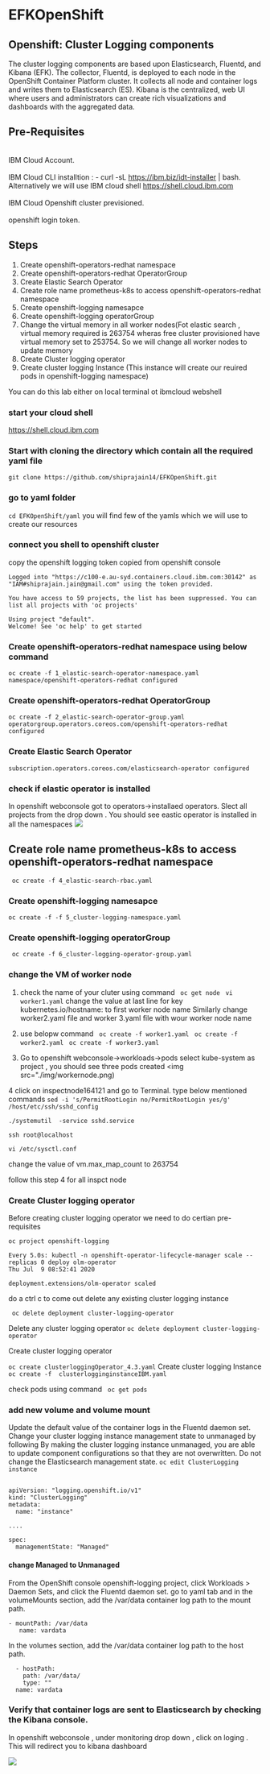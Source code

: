 # EFKOpenShift

## Openshift: Cluster Logging components
The cluster logging components are based upon Elasticsearch, Fluentd, and Kibana (EFK). The collector, Fluentd, is deployed to each node in the OpenShift Container Platform cluster. It collects all node and container logs and writes them to Elasticsearch (ES). Kibana is the centralized, web UI where users and administrators can create rich visualizations and dashboards with the aggregated data.

## Pre-Requisites
<br>IBM Cloud Account.</br>
<br>IBM Cloud CLI installtion : - curl -sL https://ibm.biz/idt-installer | bash. Alternatively we will use IBM cloud shell https://shell.cloud.ibm.com </br>
<br>IBM Cloud Openshift cluster previsioned.</br>
<br>openshift login token.</br>

## Steps
1. Create openshift-operators-redhat namespace
2. Create openshift-operators-redhat OperatorGroup
3. Create Elastic Search Operator
4. Create role name prometheus-k8s to access openshift-operators-redhat namespace
5. Create openshift-logging namesapce
6. Create openshift-logging operatorGroup
7. Change the virtual memory in all worker nodes(Fot elastic search , virtual memory required is 263754 wheras free cluster provisioned have virtual memory set to 253754. So we will change all worker nodes to update memory
8. Create Cluster logging operator
9. Create cluster logging Instance (This instance will create our reuired pods in openshift-logging namespace)

You can do this lab either on local terminal ot ibmcloud webshell 
### start your cloud shell 
https://shell.cloud.ibm.com

### Start with cloning the directory which contain all the required yaml file 
``` git clone https://github.com/shiprajain14/EFKOpenShift.git ```
### go to yaml folder
``` cd EFKOpenShift/yaml ```
you will find few of the yamls which we will use to create our resources

### connect you shell to openshift cluster 
copy the openshift logging token copied from openshift console 
``` oc login --token=ysBBmHyQJnWW4WN7B-n8uOCMVu0e_KenYKzUejM_sfI --server=https://c100-e.au-syd.containers.cloud.ibm.com:30142
Logged into "https://c100-e.au-syd.containers.cloud.ibm.com:30142" as "IAM#shiprajain.jain@gmail.com" using the token provided.

You have access to 59 projects, the list has been suppressed. You can list all projects with 'oc projects'

Using project "default".
Welcome! See 'oc help' to get started
```

### Create openshift-operators-redhat namespace using below command
`` oc create -f 1_elastic-search-operator-namespace.yaml 
       namespace/openshift-operators-redhat configured
``

### Create openshift-operators-redhat OperatorGroup
`` oc create -f 2_elastic-search-operator-group.yaml 
    operatorgroup.operators.coreos.com/openshift-operators-redhat configured 
``
###  Create Elastic Search Operator
``` oc create -f 3_elastic-search-subscription-operator.yaml 
subscription.operators.coreos.com/elasticsearch-operator configured
```
### check if elastic operator is installed 
In openshift webconsole got to operators->installaed operators. Slect all projects from the drop down . You should see eastic operator is installed in all the namespaces
<img src="./img/elasticsearchops.png">



## Create role name prometheus-k8s to access openshift-operators-redhat namespace
``` oc create -f 4_elastic-search-rbac.yaml```

### Create openshift-logging namesapce
``` oc create -f -f 5_cluster-logging-namespace.yaml ```

### Create openshift-logging operatorGroup

``` oc create -f 6_cluster-logging-operator-group.yaml```

### change the VM of worker node 

1. check the name of your cluter using command 
``` oc get node```
``` vi worker1.yaml```
change the value at last line for key kubernetes.io/hostname: to first worker node name 
Similarly change worker2.yaml file and worker 3.yaml file with wour worker node name 

2. use belopw command 
``` oc create -f worker1.yaml```
``` oc create -f worker2.yaml```
``` oc create -f worker3.yaml```

3. Go to openshift webconsole->workloads->pods
select kube-system as project , you should see three pods created 
<img src="./img/workernode.png)

4 click on inspectnode164121 and go to Terminal. type below mentioned commands
```sed -i 's/PermitRootLogin no/PermitRootLogin yes/g' /host/etc/ssh/sshd_config```

```./systemutil  -service sshd.service```

```ssh root@localhost```

```vi /etc/sysctl.conf```

change the value of vm.max_map_count to 263754

follow this step 4 for all inspct node


### Create Cluster logging operator 
Before creating cluster logging operator we need to do certian pre-requisites 

``` oc project openshift-logging ```

```$watch -n 5 kubectl -n openshift-operator-lifecycle-manager scale --replicas 0 deploy olm-operator
Every 5.0s: kubectl -n openshift-operator-lifecycle-manager scale --replicas 0 deploy olm-operator                                        Thu Jul  9 08:52:41 2020

deployment.extensions/olm-operator scaled

```
do a ctrl c to come out 
delete any existing cluster logging instance 

``` oc delete deployment cluster-logging-operator```

Delete any cluster logging operator
```oc delete deployment cluster-logging-operator```

Create cluster logging operator

```oc create clusterloggingOperator_4.3.yaml```
Create cluster logging Instance
```oc create -f  clusterlogginginstanceIBM.yaml ```

check pods using command 
``` oc get pods```

### add new volume and volume mount
Update the default value of the container logs in the Fluentd daemon set.
Change your cluster logging instance management state to unmanaged by following  By making the cluster logging instance unmanaged, you are able to update component configurations so that they are not overwritten. Do not change the Elasticsearch management state.
```oc edit ClusterLogging instance```
```oc edit ClusterLogging instance

apiVersion: "logging.openshift.io/v1"
kind: "ClusterLogging"
metadata:
  name: "instance"

....

spec:
  managementState: "Managed" 
```
#### change Managed to Unmanaged

From the OpenShift console openshift-logging project, click Workloads > Daemon Sets, and click the Fluentd daemon set.
go to yaml tab and in the volumeMounts section, add the /var/data container log path to the mount path.
``` 
- mountPath: /var/data
   name: vardata
```  
In the volumes section, add the /var/data container log path to the host path.
``` 
  - hostPath:
    path: /var/data/
    type: ""
  name: vardata
```  
  
### Verify that container logs are sent to Elasticsearch by checking the Kibana console.
In openshift webconsole , under monitoring drop down , click on loging . This will redirect you to kibana dashboard

<img src="./img/kibana.png">





